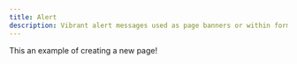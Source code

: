 ```yaml
---
title: Alert
description: Vibrant alert messages used as page banners or within forms.
---
```

This an example of creating a new page!

